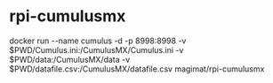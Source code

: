 # rpi-cumulusmx

docker run --name cumulus -d -p 8998:8998 -v $PWD/Cumulus.ini:/CumulusMX/Cumulus.ini -v $PWD/data:/CumulusMX/data -v $PWD/datafile.csv:/CumulusMX/datafile.csv  magimat/rpi-cumulusmx
